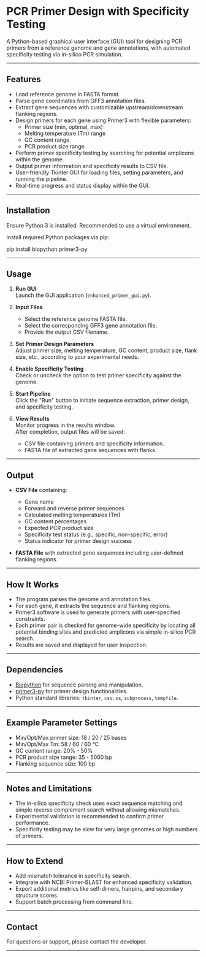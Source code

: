 # PCR Primer Design with Specificity Testing

A Python-based graphical user interface (GUI) tool for designing PCR primers from a reference genome and gene annotations, with automated specificity testing via in-silico PCR simulation.

---

## Features

- Load reference genome in FASTA format.
- Parse gene coordinates from GFF3 annotation files.
- Extract gene sequences with customizable upstream/downstream flanking regions.
- Design primers for each gene using Primer3 with flexible parameters:
  - Primer size (min, optimal, max)
  - Melting temperature (Tm) range
  - GC content range
  - PCR product size range
- Perform primer specificity testing by searching for potential amplicons within the genome.
- Output primer information and specificity results to CSV file.
- User-friendly Tkinter GUI for loading files, setting parameters, and running the pipeline.
- Real-time progress and status display within the GUI.

---

## Installation

Ensure Python 3 is installed. Recommended to use a virtual environment.

Install required Python packages via pip:

pip install biopython primer3-py


---

## Usage

1. **Run GUI**  
   Launch the GUI application (`enhanced_primer_gui.py`).

2. **Input Files**  
   - Select the reference genome FASTA file.
   - Select the corresponding GFF3 gene annotation file.
   - Provide the output CSV filename.

3. **Set Primer Design Parameters**  
   Adjust primer size, melting temperature, GC content, product size, flank size, etc., according to your experimental needs.

4. **Enable Specificity Testing**  
   Check or uncheck the option to test primer specificity against the genome.

5. **Start Pipeline**  
   Click the "Run" button to initiate sequence extraction, primer design, and specificity testing.

6. **View Results**  
   Monitor progress in the results window.  
   After completion, output files will be saved:
   - CSV file containing primers and specificity information.
   - FASTA file of extracted gene sequences with flanks.

---

## Output

- **CSV File** containing:
  - Gene name
  - Forward and reverse primer sequences
  - Calculated melting temperatures (Tm)
  - GC content percentages
  - Expected PCR product size
  - Specificity test status (e.g., specific, non-specific, error)
  - Status indicator for primer design success

- **FASTA File** with extracted gene sequences including user-defined flanking regions.

---

## How It Works

- The program parses the genome and annotation files.
- For each gene, it extracts the sequence and flanking regions.
- Primer3 software is used to generate primers with user-specified constraints.
- Each primer pair is checked for genome-wide specificity by locating all potential binding sites and predicted amplicons via simple in-silico PCR search.
- Results are saved and displayed for user inspection.

---

## Dependencies

- [Biopython](https://biopython.org/) for sequence parsing and manipulation.
- [primer3-py](https://pypi.org/project/primer3-py/) for primer design functionalities.
- Python standard libraries: `tkinter`, `csv`, `os`, `subprocess`, `tempfile`.

---

## Example Parameter Settings

- Min/Opt/Max primer size: 18 / 20 / 25 bases
- Min/Opt/Max Tm: 58 / 60 / 60 °C
- GC content range: 20% - 50%
- PCR product size range: 35 - 5000 bp
- Flanking sequence size: 100 bp

---

## Notes and Limitations

- The in-silico specificity check uses exact sequence matching and simple reverse complement search without allowing mismatches.
- Experimental validation is recommended to confirm primer performance.
- Specificity testing may be slow for very large genomes or high numbers of primers.

---

## How to Extend

- Add mismatch tolerance in specificity search.
- Integrate with NCBI Primer-BLAST for enhanced specificity validation.
- Export additional metrics like self-dimers, hairpins, and secondary structure scores.
- Support batch processing from command line.

---

## Contact

For questions or support, please contact the developer.

---
